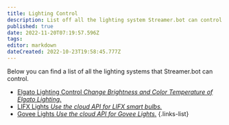 ```yaml
---
title: Lighting Control
description: List off all the lighting system Streamer.bot can control.
published: true
date: 2022-11-20T07:19:57.596Z
tags: 
editor: markdown
dateCreated: 2022-10-23T19:58:45.777Z
---
```


Below you can find a list of all the lighting systems that Streamer.bot can control.


* [Elgato Lighting Control *Change Brightness and Color Temperature of Elgato Lighting.*](/extensions/elgato-lighting-control)
* [LIFX Lights  *Use the cloud API for LIFX smart bulbs.*](/extensions/lifx-lights)
* [Govee Lights  *Use the cloud API for Govee Lights.*](/extensions/govee-lights)
{.links-list}
